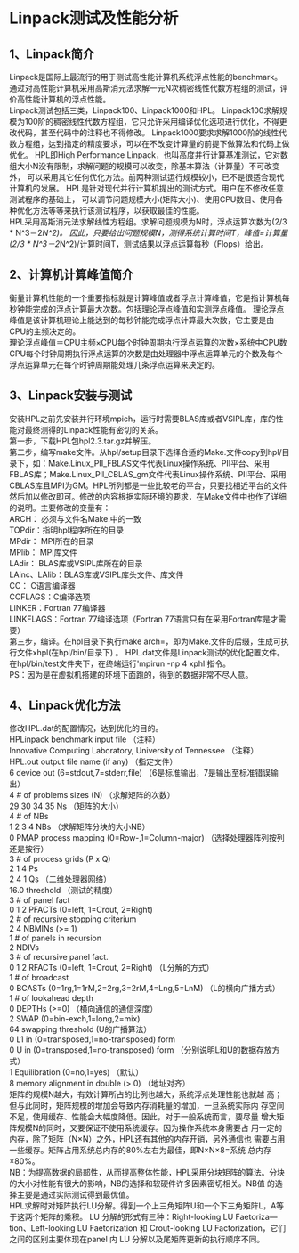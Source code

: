 Linpack测试及性能分析
=======
1、Linpack简介
-
Linpack是国际上最流行的用于测试高性能计算机系统浮点性能的benchmark。
通过对高性能计算机采用高斯消元法求解一元N次稠密线性代数方程组的测试，评价高性能计算机的浮点性能。  
Linpack测试包括三类，Linpack100、Linpack1000和HPL。
Linpack100求解规模为100阶的稠密线性代数方程组，它只允许采用编译优化选项进行优化，不得更改代码，甚至代码中的注释也不得修改。
Linpack1000要求求解1000阶的线性代数方程组，达到指定的精度要求，可以在不改变计算量的前提下做算法和代码上做优化。
HPL即High Performance Linpack，也叫高度并行计算基准测试，它对数组大小N没有限制，求解问题的规模可以改变，除基本算法（计算量）不可改变外，
可以采用其它任何优化方法。前两种测试运行规模较小，已不是很适合现代计算机的发展。
HPL是针对现代并行计算机提出的测试方式。用户在不修改任意测试程序的基础上，
可以调节问题规模大小(矩阵大小)、使用CPU数目、使用各种优化方法等等来执行该测试程序，以获取最佳的性能。  
HPL采用高斯消元法求解线性方程组。求解问题规模为N时，浮点运算次数为(2/3 * N^3－2*N^2)。
因此，只要给出问题规模N，测得系统计算时间T，峰值=计算量(2/3 * N^3－2*N^2)/计算时间T，测试结果以浮点运算每秒（Flops）给出。 
  
2、计算机计算峰值简介
-
衡量计算机性能的一个重要指标就是计算峰值或者浮点计算峰值，它是指计算机每秒钟能完成的浮点计算最大次数。包括理论浮点峰值和实测浮点峰值。
理论浮点峰值是该计算机理论上能达到的每秒钟能完成浮点计算最大次数，它主要是由CPU的主频决定的。  
理论浮点峰值＝CPU主频×CPU每个时钟周期执行浮点运算的次数×系统中CPU数  
CPU每个时钟周期执行浮点运算的次数是由处理器中浮点运算单元的个数及每个浮点运算单元在每个时钟周期能处理几条浮点运算来决定的。
  
3、Linpack安装与测试
-
安装HPL之前先安装并行环境mpich，运行时需要BLAS库或者VSIPL库，库的性能对最终测得的Linpack性能有密切的关系。  
第一步，下载HPL包hpl2.3.tar.gz并解压。  
第二步，编写make文件。从hpl/setup目录下选择合适的Make.<arch>文件copy到hpl/目录下，如：Make.Linux_PII_FBLAS文件代表Linux操作系统、PII平台、采用FBLAS库；Make.Linux_PII_CBLAS_gm文件代表Linux操作系统、PII平台、采用CBLAS库且MPI为GM。HPL所列都是一些比较老的平台，只要找相近平台的文件然后加以修改即可。修改的内容根据实际环境的要求，在Make文件中也作了详细的说明。主要修改的变量有：  
ARCH： 必须与文件名Make.<arch>中的<arch>一致  
TOPdir：指明hpl程序所在的目录  
MPdir： MPI所在的目录  
MPlib： MPI库文件    
LAdir： BLAS库或VSIPL库所在的目录   
LAinc、LAlib：BLAS库或VSIPL库头文件、库文件   
CC： C语言编译器  
CCFLAGS：C编译选项  
LINKER：Fortran 77编译器  
LINKFLAGS：Fortran 77编译选项（Fortran 77语言只有在采用Fortran库是才需要）  
第三步，编译。在hpl目录下执行make arch=<arch>，<arch>即为Make.<arch>文件的后缀，生成可执行文件xhpl(在hpl/bin/<arch>目录下) 。
HPL.dat文件是Linpack测试的优化配置文件。  
在hpl/bin/test文件夹下，在终端运行'mpirun -np 4 xphl'指令。    
PS：因为是在虚拟机搭建的环境下面跑的，得到的数据非常不尽人意。   

4、Linpack优化方法
-
修改HPL.dat的配置情况，达到优化的目的。  
HPLinpack benchmark input file
（注释）  
Innovative Computing Laboratory, University of Tennessee
（注释）    
HPL.out      output file name (if any)
（指定文件）  
6            device out (6=stdout,7=stderr,file)
（6是标准输出，7是输出至标准错误输出）  
4            # of problems sizes (N)
（求解矩阵的次数）  
29 30 34 35  Ns
（矩阵的大小）  
4            # of NBs  
1 2 3 4      NBs
（求解矩阵分块的大小NB）  
0            PMAP process mapping (0=Row-,1=Column-major)
（选择处理器阵列按列还是按行）  
3            # of process grids (P x Q)  
2 1 4        Ps  
2 4 1        Qs
（二维处理器网络）  
16.0         threshold
（测试的精度）  
3            # of panel fact  
0 1 2        PFACTs (0=left, 1=Crout, 2=Right)   
2            # of recursive stopping criterium  
2 4          NBMINs (>= 1)  
1            # of panels in recursion  
2            NDIVs  
3            # of recursive panel fact.  
0 1 2        RFACTs (0=left, 1=Crout, 2=Right)
（L分解的方式）  
1            # of broadcast  
0            BCASTs (0=1rg,1=1rM,2=2rg,3=2rM,4=Lng,5=LnM)
（L的横向广播方式）  
1            # of lookahead depth  
0            DEPTHs (>=0)
（横向通信的通信深度）  
2            SWAP (0=bin-exch,1=long,2=mix)  
64           swapping threshold
(U的广播算法）  
0            L1 in (0=transposed,1=no-transposed) form  
0            U  in (0=transposed,1=no-transposed) form
（分别说明L和U的数据存放方式）  
1            Equilibration (0=no,1=yes)
（默认）  
8            memory alignment in double (> 0)
（地址对齐）    
矩阵的规模N越大，有效计算所占的比例也越大，系统浮点处理性能也就越
高；但与此同时，矩阵规模的增加会导致内存消耗量的增加，一旦系统实际内
存空间不足，使用缓存、性能会大幅度降低。因此，对于一般系统而言，要尽量
增大矩阵规模N的同时，又要保证不使用系统缓存。因为操作系统本身需要占
用一定的内存，除了矩阵（N×N）之外，HPL还有其他的内存开销，另外通信也
需要占用一些缓存。矩阵占用系统总内存的80%左右为最佳，即N×N×8=系统
总内存×80%。  
NB：为提高数据的局部性，从而提高整体性能，HPL采用分块矩阵的算法。分块
的大小对性能有很大的影响，NB的选择和软硬件许多因素密切相关。NB值
的选择主要是通过实际测试得到最优值。  
HPL求解时对矩阵执行LU分解。得到一个上三角矩阵U和一个下三角矩阵L，A等于这两个矩阵的乘积。
LU 分解的形式有三种：Right-looking LU Faetoriza—tion、Left-looking LU 
Faetorization 和 Crout-looking LU Factorization，它们之间的区别主要体现在panel 内 LU 分解以及尾矩阵更新的执行顺序不同。   









